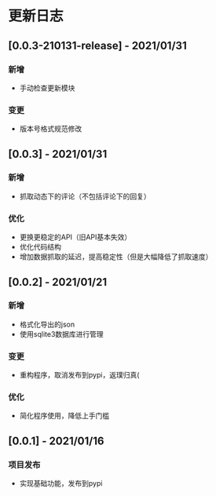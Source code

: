 # 更新日志

## [0.0.3-210131-release] - 2021/01/31

### 新增

- 手动检查更新模块

### 变更

- 版本号格式规范修改



## [0.0.3] - 2021/01/31

### 新增

- 抓取动态下的评论（不包括评论下的回复）

### 优化

- 更换更稳定的API（旧API基本失效）
- 优化代码结构
- 增加数据抓取的延迟，提高稳定性（但是大幅降低了抓取速度）



## [0.0.2] - 2021/01/21

### 新增

- 格式化导出的json
- 使用sqlite3数据库进行管理

### 变更

- 重构程序，取消发布到pypi，返璞归真(

### 优化

- 简化程序使用，降低上手门槛



## [0.0.1] - 2021/01/16

### 项目发布

- 实现基础功能，发布到pypi
